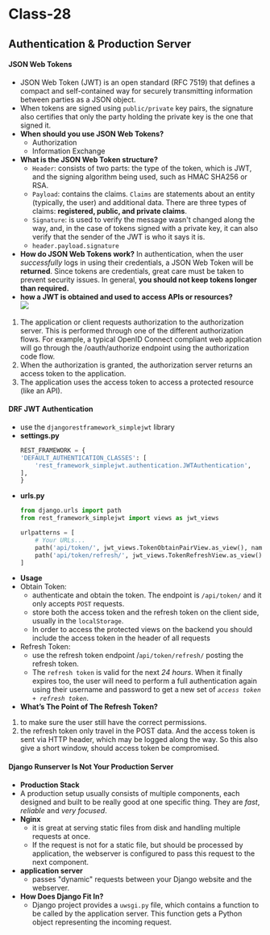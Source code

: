 # Class-28
## Authentication & Production Server
#### JSON Web Tokens
- JSON Web Token (JWT) is an open standard (RFC 7519) that defines a compact and self-contained way for securely transmitting information between parties as a JSON object.
- When tokens are signed using `public/private` key pairs, the signature also certifies that only the party holding the private key is the one that signed it.
- **When should you use JSON Web Tokens?** 
    - Authorization 
    - Information Exchange
- **What is the JSON Web Token structure?**
    - `Header`: consists of two parts: the type of the token, which is JWT, and the signing algorithm being used, such as HMAC SHA256 or RSA.
    - `Payload`: contains the claims. `Claims` are statements about an entity (typically, the user) and additional data. There are three types of claims: **registered, public, and private claims**.
    - `Signature`: is used to verify the message wasn't changed along the way, and, in the case of tokens signed with a private key, it can also verify that the sender of the JWT is who it says it is.
    - `header.payload.signature`
- **How do JSON Web Tokens work?**
    In authentication, when the user *successfully* logs in using their credentials, a JSON Web Token will be **returned**. Since tokens are credentials, great care must be taken to prevent security issues. In general, **you should not keep tokens longer than required.**
- **how a JWT is obtained and used to access APIs or resources?**   
![](https://cdn2.auth0.com/docs/media/articles/api-auth/client-credentials-grant.png)
1. The application or client requests authorization to the authorization server. This is performed through one of the different authorization flows. For example, a typical OpenID Connect compliant web application will go through the /oauth/authorize endpoint using the authorization code flow.
2. When the authorization is granted, the authorization server returns an access token to the application.
3. The application uses the access token to access a protected resource (like an API).

#### DRF JWT Authentication
- use the `djangorestframework_simplejwt` library
- **settings.py**
    ```python
    REST_FRAMEWORK = {
    'DEFAULT_AUTHENTICATION_CLASSES': [
        'rest_framework_simplejwt.authentication.JWTAuthentication',
    ],
    }
    ```
- **urls.py**
    ```python
    from django.urls import path
    from rest_framework_simplejwt import views as jwt_views

    urlpatterns = [
        # Your URLs...
        path('api/token/', jwt_views.TokenObtainPairView.as_view(), name='token_obtain_pair'),
        path('api/token/refresh/', jwt_views.TokenRefreshView.as_view(), name='token_refresh'),
    ]
    ```
- **Usage**
- Obtain Token:
    - authenticate and obtain the token. The endpoint is `/api/token/` and it only accepts `POST` requests.
    - store both the access token and the refresh token on the client side, usually in the `localStorage`.
    - In order to access the protected views on the backend you should include the access token in the header of all requests
- Refresh Token:
    - use the refresh token endpoint /`api/token/refresh/` posting the refresh token.
    - The `refresh token` is valid for the next *24 hours*. When it finally expires too, the user will need to perform a full authentication again using their username and password to get a new set of *`access token + refresh token`*.
- **What’s The Point of The Refresh Token?**
1. to make sure the user still have the correct permissions.
2. the refresh token only travel in the POST data. And the access token is sent via HTTP header, which may be logged along the way. So this also give a short window, should access token be compromised.
#### Django Runserver Is Not Your Production Server
- **Production Stack**
- A production setup usually consists of multiple components, each designed and built to be really good at one specific thing. They are *fast*, *reliable* and *very focused*.
- **Nginx**
    - it is great at serving static files from disk and handling multiple requests at once. 
    - If the request is not for a static file, but should be processed by application, the webserver is configured to pass this request to the next component.
- **application server**
    - passes "dynamic" requests between your Django website and the webserver.
- **How Does Django Fit In?** 
    - Django project provides a ``uwsgi.py`` file, which contains a function to be called by the application server. This function gets a Python object representing the incoming request.
